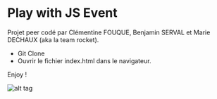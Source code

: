 # Play with JS Event

Projet peer codé par Clémentine FOUQUE, Benjamin SERVAL et Marie DECHAUX (aka la team rocket).

  * Git Clone 
  * Ouvrir le fichier index.html dans le navigateur.

Enjoy ! 

![alt tag](https://mcetv.fr/wp-content/uploads/2019/07/Poke%CC%81mon-Go-tout-savoir-sur-le%CC%81ve%CC%81nement-Team-Rocket-du-25-juillet-au-1er-aou%CC%82t-small.jpg)